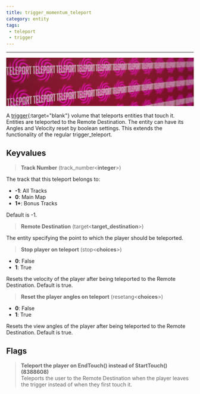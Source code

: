 ```yaml
---
title: trigger_momentum_teleport
category: entity
tags:
 - teleport
 - trigger
---
```



----
![teleport trigger](/assets/images/trigger_momentum_teleport/momentum_teleport.jpg)
  
A [trigger](https://developer.valvesoftware.com/wiki/Triggers){:target="blank"} volume that teleports entities that touch it. Entities are teleported to the Remote Destination. The entity can have its Angles and Velocity reset by boolean settings. This extends the functionality of the regular trigger_teleport.


## Keyvalues

>**Track Number** (track_number&lt;**integer**&gt;)

The track that this teleport belongs to: 

 - **-1**: All Tracks
 - **0**: Main Map
 - **1+**: Bonus Tracks

Default is -1.

>**Remote Destination** (target&lt;**target_destination**&gt;)  

The entity specifying the point to which the player should be teleported.

>**Stop player on teleport** (stop&lt;**choices**&gt;)
 - **0**: False
 - **1**: True

Resets the velocity of the player after being teleported to the Remote Destination. Default is true.

>**Reset the player angles on teleport** (resetang&lt;**choices**&gt;)
 - **0**: False
 - **1**: True

Resets the view angles of the player after being teleported to the Remote Destination. Default is true.

## Flags

>**Teleport the player on EndTouch() instead of StartTouch() (8388608)**  
Teleports the user to the Remote Destination when the player leaves the trigger instead of when they first touch it.